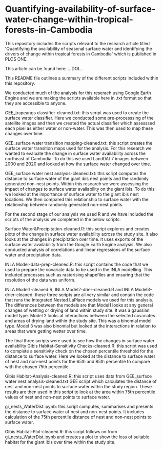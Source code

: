 # Quantifying-availability-of-surface-water-change-within-tropical-forests-in-Cambodia
This repository includes the scripts relevant to the research article titled 'Quantifying the availability of seasonal surface water and identifying the drivers of change within tropical forests in Cambodia' which is published in PLOS ONE. 

This article can be found here: ...DOI...

This README file outlines a summary of the different scripts included within this repository. 

We conducted much of the analysis for this reserach using Google Earth Engine and we are making the scripts available here in .txt format so that they are accessible to anyone.

GEE_trapeangs classifier-cleaned.txt: this script was used to create the surface water classifier. Here we conducted some pre-processsing of the satellite images and then we created the actual classifier which assesssed each pixel as either water or non-water. This was then used to map these changes over time. 

GEE_surface water transition mapping-cleaned.txt: this script creates the surface water transition maps used for the analysis. For this research we wanted to evaluate the change in surface water availability across the northeast of Cambodia. To do this we used LandDAt 7 images between 2000 and 2020 and looked at how the surface water changed over time. 

GEE_surface water nest analysis-cleaned.txt: this script computes the distance to surface water of the giant ibis nest points and the randomly generated non-nest points. Within this research we were assessing the impact of changes to surface water availability on the giant ibis. To do this we looked at the importance of surface water to the giant ibis nest locations. We then compared this relationship to surface water with the relationship between randomly generated non-nest points. 

For the second stage of our analysis we used R and we have included the scripts of the analysis we completed in the below scripts:

Surface Water&Precipitation-cleaned.R: this script explores and creates plots of the change in surface water availability across the study site. It also looks at the changes in precipitation over time. It uses exports of the surface water availability from the Google Earth Engine analysis. We also conducted analysis of correlations and linear regressions of the surface water and preciptation data. 

INLA Model-data-prep-cleaned.R: this script contains the code that we used to prepare the covariate data to be used in the INLA modelling. This included processes such as rasterising shapefiles and ensuring that the resolution of the data was uniform.

INLA Model1-cleaned.R, INLA Model2-drier-cleaned.R and INLA Model3-drier-cleaned: these three scripts are all very similar and contain the code that runs the Integrated Nested LaPlace models we used for this analysis. The differences between the models are that Model1 looks at any general changes of wetting or drying of land within study site. It was a gaussian model type. Model 2 looks at interactions between the selected covariates and areas of drying land within the study site. This was a binomial model type. Model 3 was also binomial but looked at the interactions in relation to areas that were getting wetter over time. 

The final three scripts were used to see how the changes in surface water availability 
Gibis Habitat-Sensitivity Checks-cleaned.R: this script was used to complete a sensitivity check on the chosen percentile threshold for the distance to surface water. Here we looked at the distance to surface water of nest and non-nest points for the 65th and 85th percentile to compare with the chosen 75th percentile. 

Gibis Habitat-Analysis-cleaned.R: this script uses data from GEE_surface water nest analysis-cleaned.txt GEE script which calculates the distance of nest and non-nest points to surface water within the study region. These results are then used in this script to look at the area within 75th percentile values of nest and non-nest points to surface water. 

gi_nests_WaterDist.ipynb: this script computes, summarises and presents the distance to surface water of nest and non-nest points. It includes calculation of the 75th percentile distance of nest and non-nest points to surface water. 

Gibis Habitat-Plot-cleaned.R: this script follows on from gi_nests_WaterDist.ipynb and creates a plot to show the loss of suitable habitat for the giant ibis over time within the study site. 




